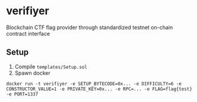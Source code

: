 # verifiyer
Blockchain CTF flag provider through standardized testnet on-chain contract interface

## Setup
1. Compile `templates/Setup.sol`
2. Spawn docker
```
docker run -t verifiyer -e SETUP_BYTECODE=0x... -e DIFFICULTY=6 -e CONSTRUCTOR_VALUE=1 -e PRIVATE_KEY=0x... -e RPC=... -e FLAG=flag{test} -e PORT=1337
```